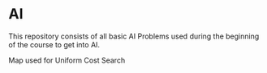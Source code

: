 # AI

This repository consists of all basic AI Problems used during the beginning of the course to get into AI.

Map used for Uniform Cost Search 

